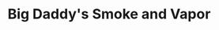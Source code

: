 ---
title: "Big Daddy's Smoke and Vapor"
url: /west-dundee/big-daddys-smoke-and-vapor/
shop: tobacco
---